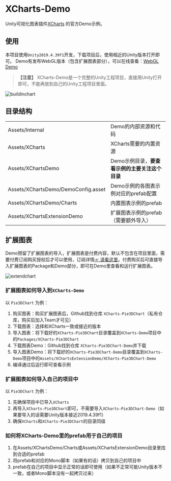# XCharts-Demo

Unity可视化图表插件[XCharts](https://github.com/XCharts-Team/XCharts) 的官方Demo示例。

## 使用

本项目使用`Unity2019.4.39f1`开发，下载项目后，使用相近的Unity版本打开即可。
Demo有发布WebGL版本（包含扩展图表部分），可以在线查看：[WebGL Demo](https://xcharts-team.github.io/demo/)

>__【注意】__ XCharts-Demo是一个完整的Unity工程项目，直接用Unity打开即可，不能再放到自己的Unity工程项目里面。

![buildinchart](buildinchart.png)

## 目录结构

|||
|--|--|
| Assets/Internal                       | Demo的内部资源和代码 |
| Assets/XCharts                        | XCharts需要的内置资源 |
| Assets/XChartsDemo                    | Demo示例目录，__要查看示例的主要关注这个目录__ |
| Assets/XChartsDemo/DemoConfig.asset   | Demo示例的各图表示例对应的prefab配置 |
| Assets/XChartsDemo/Charts             | 内置图表示例的prefab |
| Assets/XChartsExtensionDemo           | 扩展图表示例的prefab（需要额外导入） |

## 扩展图表

Demo预留了扩展图表的导入，扩展图表是付费内容，默认不包含在项目里面，需要付费订阅购买授权后才可以使用，订阅详情[☞ 请看这里](https://github.com/XCharts-Team/XCharts/blob/master/Documentation~/zh/support.md)。付费购买后可直接导入扩展图表的Package和Demo部分，即可在Demo里查看和运行扩展图表。

![extendchart](extendchart.png)

### 扩展图表如何导入到`XCharts-Demo`

以 `Pie3DChart` 为例：

1. 购买图表：购买扩展图表后，Github找到仓库 `XCharts-Pie3DChart`（私有仓库，购买后加入Team才可见）
2. 下载图表：选择和XCharts一致或接近的版本
3. 导入图表：将下载好的`XCharts-Pie3DChart`目录覆盖到`XCharts-Demo`项目中的`Packages/XCharts-Pie3DChart`
4. 下载图表Demo：Github找到仓库 `XCharts-Pie3DChart-Demo`并下载
5. 导入图表Demo：将下载好的`XCharts-Pie3DChart-Demo`目录覆盖到`XCharts-Demo`项目中的`Assets/XChartsExtensionDemo/XCharts-Pie3DChart-Demo`
6. 编译通过后运行即可查看示例

### 扩展图表如何导入自己的项目中

以 `Pie3DChart` 为例：

1. 先确保项目中已导入`XCharts`
2. 再导入`XCharts-Pie3DChart`即可，不需要导入`XCharts-Pie3DChart-Demo`（如果要导入的话需要Unity版本接近2019.4.39f1）
3. 确保`XCharts`和`XCharts-Pie3DChart`的目录同级

### 如何将XCharts-Demo里的prefab用于自己的项目

1. 在Assets/XChartsDemo/Charts或Assets/XChartsExtensionDemo目录里找到合适的prefab
2. 将prefab和对应的Mono脚本（如果有的话）拷贝到自己的项目中
3. prefab在自己的项目中显示正常的话即可使用（如果不正常可能Unity版本不一致，或者Mono脚本没有一起拷贝过来）
